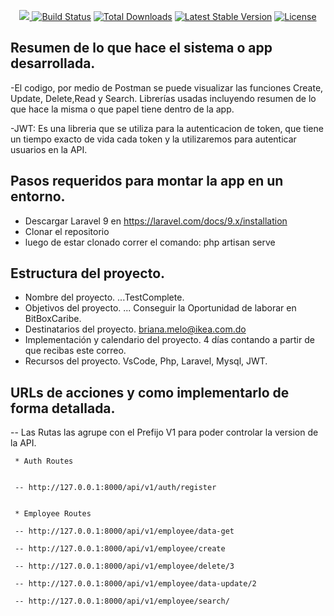 <p align="center"><a href="https://laravel.com" target="_blank"><img src="https://raw.githubusercontent.com/laravel/art/master/logo-

<p align="center">
<a href="https://travis-ci.org/laravel/framework"><img src="https://travis-ci.org/laravel/framework.svg" alt="Build Status"></a>
<a href="https://packagist.org/packages/laravel/framework"><img src="https://img.shields.io/packagist/dt/laravel/framework" alt="Total Downloads"></a>
<a href="https://packagist.org/packages/laravel/framework"><img src="https://img.shields.io/packagist/v/laravel/framework" alt="Latest Stable Version"></a>
<a href="https://packagist.org/packages/laravel/framework"><img src="https://img.shields.io/packagist/l/laravel/framework" alt="License"></a>
</p>

## Resumen de lo que hace el sistema o app desarrollada.

-El codigo, por medio de Postman se puede visualizar las funciones Create, Update, Delete,Read y Search. 
Librerías usadas incluyendo resumen de lo que hace la misma o que papel tiene dentro de la app.

-JWT: Es una libreria que se utiliza para la autenticacion de token, que tiene un tiempo exacto de vida cada token y la utilizaremos para autenticar usuarios en la API.

## Pasos requeridos para montar la app en un entorno.

- Descargar Laravel 9 en https://laravel.com/docs/9.x/installation 
- Clonar el repositorio
- luego de estar clonado correr el comando: php artisan serve


## Estructura del proyecto.
- Nombre del proyecto. ...TestComplete.
- Objetivos del proyecto. ... Conseguir la Oportunidad de laborar en BitBoxCaribe.
- Destinatarios del proyecto.  briana.melo@ikea.com.do
- Implementación y calendario del proyecto.  4 días contando a partir de que recibas este  correo.
- Recursos del proyecto. VsCode, Php, Laravel, Mysql, JWT.


## URLs de acciones y como implementarlo de forma detallada.

-- Las Rutas las agrupe con el Prefijo V1 para poder controlar la version de la API.

   
     * Auth Routes
    

     -- http://127.0.0.1:8000/api/v1/auth/register 
    
 
     * Employee Routes
    
     -- http://127.0.0.1:8000/api/v1/employee/data-get 
    
     -- http://127.0.0.1:8000/api/v1/employee/create 
    
     -- http://127.0.0.1:8000/api/v1/employee/delete/3 
    
     -- http://127.0.0.1:8000/api/v1/employee/data-update/2 
    
     -- http://127.0.0.1:8000/api/v1/employee/search/ 

